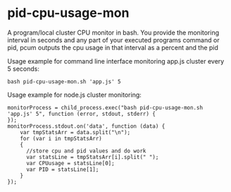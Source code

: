 # pid-cpu-usage-mon
A program/local cluster CPU monitor in bash. You provide the monitoring interval in seconds and any part of your executed programs command or pid, pcum outputs the cpu usage in that interval as a percent and the pid

Usage example for command line interface monitoring app.js cluster every 5 seconds:

    bash pid-cpu-usage-mon.sh 'app.js' 5

Usage example for node.js cluster monitoring:

    monitorProcess = child_process.exec("bash pid-cpu-usage-mon.sh 'app.js' 5", function (error, stdout, stderr) {
    });
    monitorProcess.stdout.on('data', function (data) {
        var tmpStatsArr = data.split("\n");
        for (var i in tmpStatsArr)
        {
          //store cpu and pid values and do work
          var statsLine = tmpStatsArr[i].split(" ");
          var CPUusage = statsLine[0];
          var PID = statsLine[1];
        }
    });
